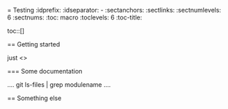 = Testing
:idprefix:
:idseparator: -
:sectanchors:
:sectlinks:
:sectnumlevels: 6
:sectnums:
:toc: macro
:toclevels: 6
:toc-title:

toc::[]

== Getting started

just <<testing-this-repo>>

=== Some documentation

....
git ls-files | grep modulename
....

== Something else
